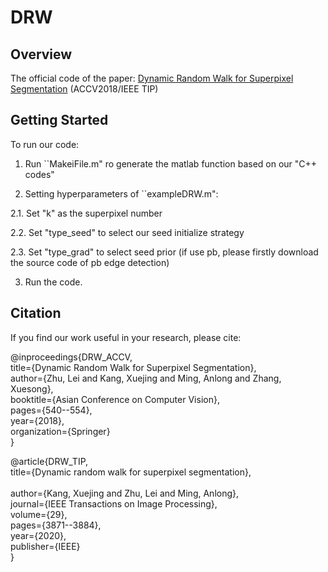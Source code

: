 # DRW
## Overview
The official code of the paper: [Dynamic Random Walk for Superpixel Segmentation][arxiv] (ACCV2018/IEEE TIP)

## Getting Started
To run our code:

1. Run ``MakeiFile.m" ro generate the matlab function based on our "C++ codes"

2. Setting hyperparameters of ``exampleDRW.m":

2.1. Set "k" as the superpixel number

2.2. Set "type_seed" to select our seed initialize strategy

2.3. Set "type_grad" to select seed prior (if use pb, please firstly download the source code of pb edge detection)

3. Run the code.


## Citation

If you find our work useful in your research, please cite:

@inproceedings\{DRW_ACCV,</br>
  title=\{Dynamic Random Walk for Superpixel Segmentation\},</br>
  author=\{Zhu, Lei and Kang, Xuejing and Ming, Anlong and Zhang, Xuesong\},</br>
  booktitle=\{Asian Conference on Computer Vision\},</br>
  pages=\{540--554\},</br>
  year=\{2018\},</br>
  organization=\{Springer\}</br>
\}</br>

@article\{DRW_TIP,</br>
  title=\{Dynamic random walk for superpixel segmentation\},</br></br>
  author=\{Kang, Xuejing and Zhu, Lei and Ming, Anlong\},</br>
  journal=\{IEEE Transactions on Image Processing\},</br>
  volume=\{29\},</br>
  pages=\{3871--3884\},</br>
  year=\{2020\},</br>
  publisher=\{IEEE\}</br>
\}</br>

[arxiv]: https://ieeexplore.ieee.org/abstract/document/8967213/
